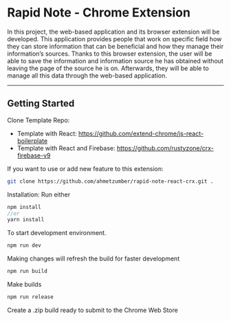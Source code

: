 # Rapid Note - Chrome Extension

In this project, the web-based application and its browser extension will be developed. This application provides people that work on specific field how they can store information that can be beneficial and how they manage their information’s sources. Thanks to this browser extension, the user will be able to save the information and information source he has obtained without leaving the page of the source he is on. Afterwards, they will be able to manage all this data through the web-based application.

---


## Getting Started

Clone Template Repo:

- Template with React: https://github.com/extend-chrome/js-react-boilerplate
- Template with React and Firebase: https://github.com/rustyzone/crx-firebase-v9

If you want to use or add new feature to this extension:

```bash
git clone https://github.com/ahmetzumber/rapid-note-react-crx.git .
```

Installation:
Run either
```js
npm install 
//or 
yarn install
```

To start development environment.
```bash
npm run dev
```

Making changes will refresh the build for faster development

```bash
npm run build
```

Make builds

```bash
npm run release
```

Create a .zip build ready to submit to the Chrome Web Store